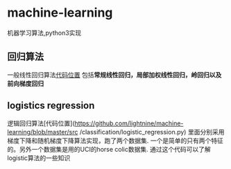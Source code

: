 # machine-learning
机器学习算法,python3实现

## 回归算法
一般线性回归算法[代码位置](https://github.com/lightnine/machine-learning/blob/master/src/regression/regression.py)
包括**常规线性回归，局部加权线性回归，岭回归以及前向梯度回归**

## logistics regression
逻辑回归算法[代码位置](https://github.com/lightnine/machine-learning/blob/master/src
/classification/logistic_regression.py)
里面分别采用梯度下降和随机梯度下降算法实现，跑了两个数据集.
一个是简单的只有两个特征的。另外一个数据集是用的UCI的horse colic数据集.
通过这个代码可以了解logistic算法的一些知识